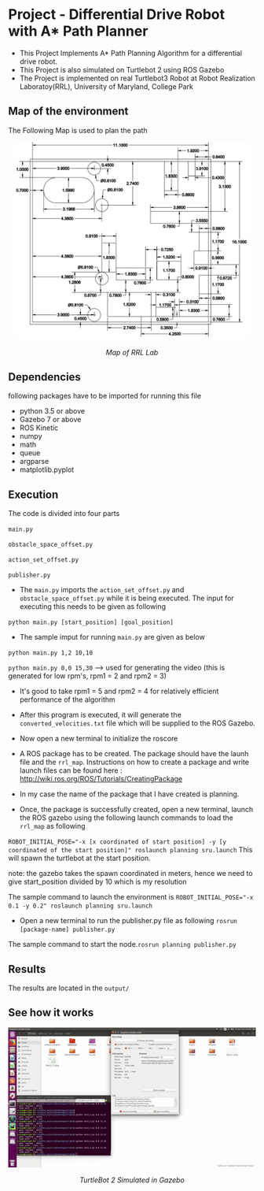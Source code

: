 # Project - Differential Drive Robot with A* Path Planner

* This Project Implements A* Path Planning Algorithm for a differential drive robot.
* This Project is also simulated on Turtlebot 2 using ROS Gazebo
* The Project is implemented on real Turtlebot3 Robot at Robot Realization Laboratoy(RRL), University of Maryland, College Park

## Map of the environment 
The Following Map is used to plan the path

<p align="center">
<img src="images/rrl_map.JPG" alt="map" width="480">
</p>
<p align="center">
<em>Map of RRL Lab</em>
</p>

## Dependencies
following packages have to be imported for running this file 

* python 3.5 or above
* Gazebo 7 or above
* ROS Kinetic
* numpy
* math
* queue
* argparse
* matplotlib.pyplot

## Execution
The code is divided into four parts

`main.py`

`obstacle_space_offset.py`

`action_set_offset.py`

`publisher.py`

* The `main.py` imports the `action_set_offset.py` and `obstacle_space_offset.py` while it is being executed. The input for executing this needs to be given as following

`python main.py [start_position] [goal_position]`

* The sample imput for running `main.py` are given as below 

`python main.py 1,2 10,10`

`python main.py 0,0 15,30`  --> used for generating the video (this is generated for low rpm's, rpm1 = 2 and rpm2 = 3)

* It's good to take rpm1 = 5 and rpm2 = 4 for relatively efficient performance of the algorithm 
* After this program is executed, it will generate the `converted_velocities.txt` file which will be supplied to the ROS Gazebo.

* Now open a new terminal to initialize the roscore

* A ROS package has to be created. The package should have the launh file and the `rrl_map`. Instructions on how to create a package and write launch files can be found here : http://wiki.ros.org/ROS/Tutorials/CreatingPackage

* In my case the name of the package that I have created is planning. 

* Once, the package is successfully created, open a new terminal, launch the ROS gazebo using the following launch commands to load the `rrl_map` as following 

`ROBOT_INITIAL_POSE="-x [x coordinated of start position] -y [y coordinated of the start position]" roslaunch planning sru.launch`
This will spawn the turtlebot at the start position. 

note: the gazebo takes the spawn coordinated in meters, hence we need to give start_position divided by 10 which is my resolution

The sample command to launch the environment is 
`ROBOT_INITIAL_POSE="-x 0.1 -y 0.2" roslaunch planning sru.launch`

* Open a new terminal to run the publisher.py file as following 
`rosrun [package-name] publisher.py`

The sample command to start the node.`rosrun planning publisher.py`

## Results
The results are located in the `output/`

## See how it works

<p align="center">
<img src="images/output.gif" alt="output" width="640">
</p>
<p align="center">
<em>TurtleBot 2 Simulated in Gazebo</em>
</p>


